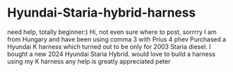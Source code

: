 # Hyundai-Staria-hybrid-harness
need help, totally beginner:)
Hi, not even sure where to post, sorrrry
I am from Hungary and have been using comma 3 with Prius 4 phev
Purchased a Hyundai K harness which turned out to be only for 2003 Staria diesel.
I bought a new 2024 Hyundai Staria Hybrid.
would love to build a harness using my K harness
any help is greatly appreciated 
peter
